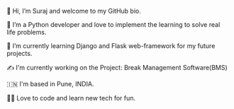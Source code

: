 👋 Hi, I’m Suraj and welcome to my GitHub bio.
 
👀 I’m a Python developer and love to implement the learning to solve real life problems.

🌱 I’m currently learning Django and Flask web-framework for my future projects.
 
:writing_hand: I'm currently working on the Project: Break Management Software(BMS)

:india: I'm based in Pune, INDIA.

:man_technologist: Love to code and learn new tech for fun.
